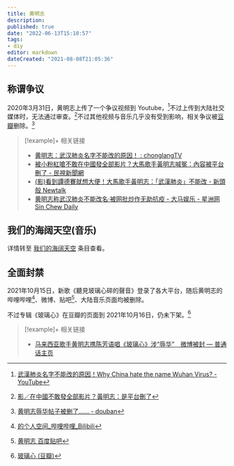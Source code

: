 ```yaml
---
title: 黄明志
description:
published: true
date: "2022-06-13T15:10:57"
tags:
- diy
editor: markdown
dateCreated: "2021-08-08T21:05:36"
---
```


## 称谓争议

2020年3月31日，黄明志上传了一个争议视频到 Youtube，[^5r8lC]不过上传到大陆社交媒体时，无法通过审查。[^bcoh]不过其他视频与音乐几乎没有受到影响，相关争议被[豆瓣](/website/豆瓣网.md)删除。[^db_rp]

[^5r8lC]: [武漢肺炎名字不能改的原因！Why China hate the name Wuhan Virus? - YouTube](https://archive.is/5r8lC "https://www.youtube.com/watch?v=KCnJNHNGMRk")

[^bcoh]: [影／在中國不敢發全部影片？黃明志：是平台刪了](https://web.archive.org/web/20210808130043/https://tw.news.yahoo.com/影-在中國不敢發全部影片-黃明志-是平台刪了-132420187.html)

[^db_rp]: [黄明志辱华帖子被删了…… - douban](https://archive.is/ljqv1 "https://www.douban.com/group/topic/168215491/")

> [!example]+ 相关链接
> + [黄明志：武汉肺炎名字不能改的原因！ : chonglangTV](https://web.archive.org/web/20210808130028/https://old.reddit.com/r/chonglangTV/comments/fsaicv/黄明志武汉肺炎名字不能改的原因/)
> + [被小粉紅嗆不敢在中國發全部影片？大馬歌手黃明志喊冤：內容被平台刪了 - 民視新聞網](https://web.archive.org/web/20210808130637/https://www.ftvnews.com.tw/news/detail/2021525W0258)
> + [(影)看到譚德賽就想大便！大馬歌手黃明志：「武漢肺炎」不能改 - 新頭殼 Newtalk](https://web.archive.org/web/20210113125115/https://newtalk.tw/news/view/2020-03-31/384214)
> + [黄明志称武汉肺炎不能改名‧被网批炒作无助抗疫 - 大马娱乐 - 星洲网 Sin Chew Daily](https://web.archive.org/web/20210113125050/https://www.sinchew.com.my/content/content_2244714.html)

## 我们的海阔天空(音乐)

详情转至 [我们的海阔天空](/sound/我们的海阔天空.md) 条目查看。

## 全面封禁

2021年10月15日，新歌《聽見玻璃心碎的聲音》登录了各大平台，随后黄明志的哔哩哔哩[^bln]、微博、贴吧[^bth]、大陆音乐页面均被删除。

[^bln]: [的个人空间_哔哩哔哩_Bilibili](https://web.archive.org/web/20211016034738/https://space.bilibili.com/377006128/)

[^bth]: [黄明志 百度贴吧](https://web.archive.org/web/20211016103314/https://tieba.baidu.com/f?kw=黄明志)

不过专辑《玻璃心》在豆瓣的页面到 2021年10月16日，仍未下架。[^dbgh]

[^dbgh]: [玻璃心 (豆瓣)](https://web.archive.org/web/20211016040009/https://music.douban.com/subject/35626307/)

> [!example]+ 相关链接
> + [马来西亚歌手黄明志携陈芳语唱《玻璃心》涉“辱华”　微博被封 — 普通话主页](https://web.archive.org/web/20211017030114/https://www.rfa.org/mandarin/Xinwen/1-10162021115833.html)
